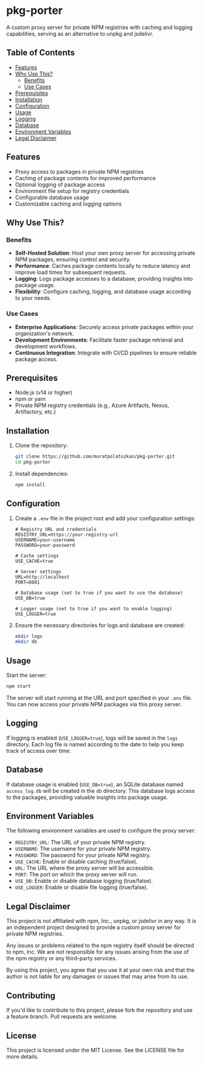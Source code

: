 # pkg-porter

A custom proxy server for private NPM registries with caching and logging capabilities, serving as an alternative to unpkg and jsdelivr.

## Table of Contents

- [Features](#features)
- [Why Use This?](#why-use-this)
  - [Benefits](#benefits)
  - [Use Cases](#use-cases)
- [Prerequisites](#prerequisites)
- [Installation](#installation)
- [Configuration](#configuration)
- [Usage](#usage)
- [Logging](#logging)
- [Database](#database)
- [Environment Variables](#environment-variables)
- [Legal Disclaimer](#legal-disclaimer)

## Features

- Proxy access to packages in private NPM registries
- Caching of package contents for improved performance
- Optional logging of package access
- Environment file setup for registry credentials
- Configurable database usage
- Customizable caching and logging options

## Why Use This?

### Benefits

- **Self-Hosted Solution**: Host your own proxy server for accessing private NPM packages, ensuring control and security.
- **Performance**: Caches package contents locally to reduce latency and improve load times for subsequent requests.
- **Logging**: Logs package accesses to a database, providing insights into package usage.
- **Flexibility**: Configure caching, logging, and database usage according to your needs.

### Use Cases

- **Enterprise Applications**: Securely access private packages within your organization's network.
- **Development Environments**: Facilitate faster package retrieval and development workflows.
- **Continuous Integration**: Integrate with CI/CD pipelines to ensure reliable package access.

## Prerequisites

- Node.js (v14 or higher)
- npm or yarn
- Private NPM registry credentials (e.g., Azure Artifacts, Nexus, Artifactory, etc.)

## Installation

1. Clone the repository:

   ```bash
   git clone https://github.com/muratpolatozkan/pkg-porter.git
   cd pkg-porter
   ```

2. Install dependencies:

   ```bash
   npm install
   ```

## Configuration

1. Create a `.env` file in the project root and add your configuration settings:

   ```env
   # Registry URL and credentials
   REGISTRY_URL=https://your-registry-url
   USERNAME=your-username
   PASSWORD=your-password

   # Cache settings
   USE_CACHE=true

   # Server settings
   URL=http://localhost
   PORT=8081

   # Database usage (set to true if you want to use the database)
   USE_DB=true

   # Logger usage (set to true if you want to enable logging)
   USE_LOGGER=true
   ```

2. Ensure the necessary directories for logs and database are created:

   ```bash
   mkdir logs
   mkdir db
   ```

## Usage

Start the server:

```bash
npm start
```

The server will start running at the URL and port specified in your `.env` file. You can now access your private NPM packages via this proxy server.

## Logging

If logging is enabled (`USE_LOGGER=true`), logs will be saved in the `logs` directory. Each log file is named according to the date to help you keep track of access over time.

## Database

If database usage is enabled (`USE_DB=true`), an SQLite database named `access_log.db` will be created in the `db` directory. This database logs access to the packages, providing valuable insights into package usage.

## Environment Variables

The following environment variables are used to configure the proxy server:

- `REGISTRY_URL`: The URL of your private NPM registry.
- `USERNAME`: The username for your private NPM registry.
- `PASSWORD`: The password for your private NPM registry.
- `USE_CACHE`: Enable or disable caching (true/false).
- `URL`: The URL where the proxy server will be accessible.
- `PORT`: The port on which the proxy server will run.
- `USE_DB`: Enable or disable database logging (true/false).
- `USE_LOGGER`: Enable or disable file logging (true/false).

## Legal Disclaimer

This project is not affiliated with npm, Inc., unpkg, or jsdelivr in any way. It is an independent project designed to provide a custom proxy server for private NPM registries.

Any issues or problems related to the npm registry itself should be directed to npm, Inc. We are not responsible for any issues arising from the use of the npm registry or any third-party services.

By using this project, you agree that you use it at your own risk and that the author is not liable for any damages or issues that may arise from its use.

## Contributing

If you'd like to contribute to this project, please fork the repository and use a feature branch. Pull requests are welcome.

## License

This project is licensed under the MIT License. See the LICENSE file for more details.